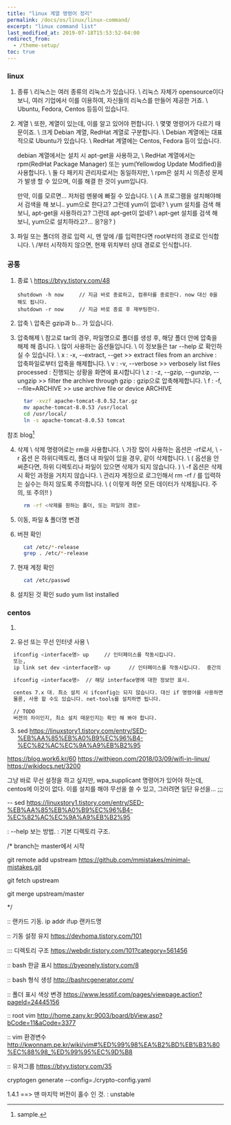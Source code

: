 ```yaml
---
title: "linux 계열 명령어 정리"
permalink: /docs/os/linux/linux-command/
excerpt: "linux command list"
last_modified_at: 2019-07-18T15:53:52-04:00
redirect_from:
  - /theme-setup/
toc: true
---
```


### linux

1. 종류 \\
   리눅스는 여러 종류의 리눅스가 있습니다. \\
   리눅스 자체가 opensource이다 보니, 여러 기업에서 이를 이용하여, 자신들의 리눅스를 만들어 제공한 거죠. \\
   Ubuntu, Fedora, Centos 등등이 있습니다.

2. 계열 \\
   또한, 계열이 있는데, 이를 알고 있어야 편합니다. \\
   몇몇 명령어가 다르기 때문이죠. \\
   크게 Debian 계열, RedHat 계열로 구분합니다. \\
   Debian 계열에는 대표적으로 Ubuntu가 있습니다. \\
   RedHat 계열에는 Centos, Fedora 등이 있습니다.

   debian 계열에서는 설치 시 apt-get을 사용하고, \\
   RedHat 계열에서는 rpm(RedHat Package Manager) 또는 yum(Yellowdog Update Modified)을 사용합니다. \\
   둘 다 패키지 관리자로서는 동일하지만, \\
   rpm은 설치 시 의존성 문제가 발생 할 수 있으며, 이를 해결 한 것이 yum입니다. 

   만약, 이를 모르면... 저처럼 멘붕에 빠질 수 있습니다. \\
   ( A 프로그램을 설치해야해서 검색을 해 보니.. yum으로 한다고? 그런데 yum이 없네? \\
     yum 설치를 검색 해 보니, apt-get을 사용하라고? 그런데 apt-get이 없네? \\
     apt-get 설치를 검색 해 보니, yum으로 설치하라고?... 응?응? )
   

3. 파일 또는 폴더의 경로 입력 시, 맨 앞에 /를 입력한다면 root부터의 경로로 인식합니다. \\
   /부터 시작하지 않으면, 현재 위치부터 상대 경로로 인식합니다.


### 공통

1. 종료 \\
    https://btyy.tistory.com/48

    ```
    shutdown -h now     // 지금 바로 종료하고, 컴퓨터를 종료한다. now 대신 0을 해도 됩니다.
    shutdown -r now     // 지금 바로 종료 후 재부팅한다.
    ```

2. 압축 \\
  압축은 gzip과 b... 가 있습니다.

3. 압축해제 \\
   참고로 tar의 경우, 파일명으로 폴더를 생성 후, 해당 폴더 안에 압축을 해제 해 줍니다. \\
   많이 사용하는 옵션들입니다. \\
   이 정보들은 tar --help 로 확인하실 수 있습니다. \\
   x : -x, --extract, --get   >> extract files from an archive : 압축파일로부터 압축을 해제합니다. \\
   v : -v, --verbose   >> verbosely list files processed : 진행되는 상황을 화면에 표시합니다 \\
   z : -z, --gzip, --gunzip, --ungzip   >> filter the archive through gzip : gzip으로 압축해제합니다.  \\
   f : -f, --file=ARCHIVE   >> use archive file or device ARCHIVE

    ```bash
      tar -xvzf apache-tomcat-8.0.52.tar.gz
      mv apache-tomcat-8.0.53 /usr/local
      cd /usr/local/
      ln -s apache-tomcat-8.0.53 tomcat
    ```
  참조 blog[^1]

4. 삭제 \\
   삭제 명령어로는 rm을 사용합니다. \\
   가장 많이 사용하는 옵션은 -rf로서, \\
   -r 옵션 은 하위디렉토리, 폴더 내 파일이 있을 경우, 같이 삭제합니다. \\
   ( 옵션을 안 써준다면, 하위 디렉토리나 파일이 있으면 삭제가 되지 않습니다. ) \\
   -f 옵션은 삭제 시 확인 과정을 거치지 않습니다.  \\
   관리자 계정으로 로그인해서 rm -rf / 를 입력하는 실수는 하지 않도록 주의합니다.  \\
   ( 이렇게 하면 모든 데이터가 삭제됩니다. 주의, 또 주의!! )

    ```bash
      rm -rf <삭제를 원하는 폴더, 또는 파일의 경로>
    ```

5. 이동, 파일 & 폴더명 변경


6. 버젼 확인 
    ```bash
      cat /etc/*-release
      grep . /etc/*-release
    ```

7. 현재 계정 확인
    ```bash
      cat /etc/passwd
    ```

8. 설치된 것 확인
sudo yum list installed


### centos

1. 




2. 유선 또는 무선 인터넷 사용 \\

```bash
  ifconfig <interface명> up     // 인터페이스를 작동시킵니다.
  또는,
  ip link set dev <interface명> up      // 인터페이스를 작동시킵니다.  중간의 dev는 어떤 역할인지 확인 필요

  ifconfig <interface명>  // 해당 interface명에 대한 정보만 표시.

  centos 7.x 대. 최소 설치 시 ifconfig는 되지 않습니다. 대신 if 명령어를 사용하면 됩니다.
  물론, 사용 할 수도 있습니다. net-tools를 설치하면 됩니다.

  // TODO
  버젼의 차이인지, 최소 설치 때문인지는 확인 해 봐야 합니다.
```

3. sed
https://linuxstory1.tistory.com/entry/SED-%EB%AA%85%EB%A0%B9%EC%96%B4-%EC%82%AC%EC%9A%A9%EB%B2%95



https://blog.work6.kr/60
https://withjeon.com/2018/03/09/wifi-in-linux/
https://wikidocs.net/3200

그냥 바로 무선 설정을 하고 싶지만, wpa_supplicant 명령어가 있어야 하는데, 
centos에 이것이 없다. 이를 설치를 해야 무선을 쓸 수 있고, 그러려면 일단 유선을... ;;;





[^1]: sample.




-- sed
https://linuxstory1.tistory.com/entry/SED-%EB%AA%85%EB%A0%B9%EC%96%B4-%EC%82%AC%EC%9A%A9%EB%B2%95


: --help 보는 방법.
: 기본 디렉토리 구조.



/* branch는 master에서 시작

git remote add upstream https://github.com/mmistakes/minimal-mistakes.git

git fetch upstream

git merge upstream/master

*/



:: 랜카드 기동.
ip addr
ifup 랜카드명


:: 기동 설정 유지
https://devhoma.tistory.com/101

::: 디렉토리 구조
https://webdir.tistory.com/101?category=561456 


:: bash 한글 표시
https://byeonely.tistory.com/8 


:: bash 형식 생성
http://bashrcgenerator.com/


:: 폴더 표시 색상 변경
https://www.lesstif.com/pages/viewpage.action?pageId=24445156 

:: root vim 
http://home.zany.kr:9003/board/bView.asp?bCode=11&aCode=3377



:: vim 환경변수
http://kwonnam.pe.kr/wiki/vim#%ED%99%98%EA%B2%BD%EB%B3%80%EC%88%98_%ED%99%95%EC%9D%B8  

:: 유저그룹
https://btyy.tistory.com/35


cryptogen generate --config=./crypto-config.yaml








1.4.1 ==> 맨 마지막 버전이 홀수 인 것. : unstable
































